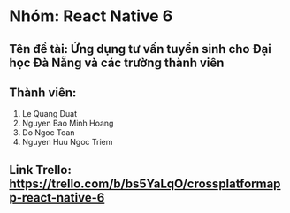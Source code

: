 # Nhóm: React Native 6

## Tên đề tài: Ứng dụng tư vấn tuyển sinh cho Đại học Đà Nẵng và các trường thành viên

## Thành viên:
1. Le Quang Duat
1. Nguyen Bao Minh Hoang
1. Do Ngoc Toan
1. Nguyen Huu Ngoc Triem

## Link Trello: https://trello.com/b/bs5YaLqO/crossplatformapp-react-native-6

